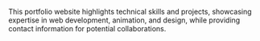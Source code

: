 This portfolio website highlights technical skills and projects, showcasing expertise in web development, animation, and design, while providing contact information for potential collaborations.
